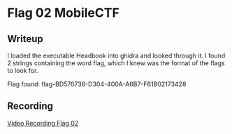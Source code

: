 # Flag 02 MobileCTF

## Writeup

I loaded the executable Headbook into ghidra and looked through it. I found 2 strings containing the word flag, which I knew was the format of the flags to look for.

Flag found: flag-BD570736-D304-400A-A6B7-F61B02173428 

## Recording

[Video Recording Flag 02](https://youtu.be/kywiCnCnItY)
